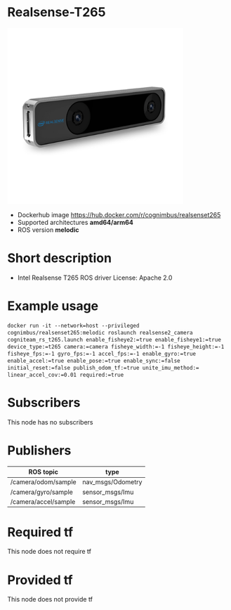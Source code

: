 # Realsense-T265

<img src="./realsense-t265/intel-realsense-t265-driver.jpg" alt="realsense-t265" width="400"/>

* Dockerhub image https://hub.docker.com/r/cognimbus/realsenset265
* Supported architectures <b>amd64/arm64</b>
* ROS version <b>melodic</b>

# Short description
* Intel Realsense T265 ROS driver
License: Apache 2.0

# Example usage
```
docker run -it --network=host --privileged cognimbus/realsenset265:melodic roslaunch realsense2_camera cogniteam_rs_t265.launch enable_fisheye2:=true enable_fisheye1:=true device_type:=t265 camera:=camera fisheye_width:=-1 fisheye_height:=-1 fisheye_fps:=-1 gyro_fps:=-1 accel_fps:=-1 enable_gyro:=true enable_accel:=true enable_pose:=true enable_sync:=false initial_reset:=false publish_odom_tf:=true unite_imu_method:= linear_accel_cov:=0.01 required:=true
```

# Subscribers
This node has no subscribers


# Publishers
ROS topic | type
--- | ---
/camera/odom/sample | nav_msgs/Odometry
/camera/gyro/sample | sensor_msgs/Imu
/camera/accel/sample | sensor_msgs/Imu


# Required tf
This node does not require tf


# Provided tf
This node does not provide tf


